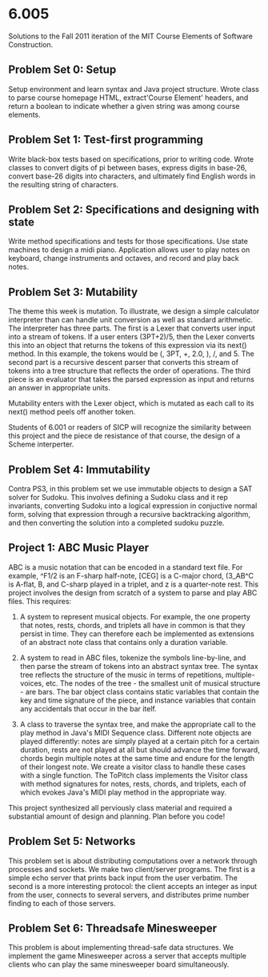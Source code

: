 # 6.005

Solutions to the Fall 2011 iteration of the MIT Course Elements of Software Construction.

## Problem Set 0: Setup
Setup environment and learn syntax and Java project structure. Wrote class to parse course homepage HTML, extract'Course Element' headers, and return a boolean to indicate whether a given string was among course elements.

## Problem Set 1: Test-first programming
Write black-box tests based on specifications, prior to writing code. Wrote classes to convert digits of pi between bases, express digits in base-26, convert base-26 digits into characters, and ultimately find English words in the resulting string of characters. 

## Problem Set 2: Specifications and designing with state
Write method specifications and tests for those specifications. Use state machines to design a midi piano. Application allows user to play notes on keyboard, change instruments and octaves, and record and play back notes.   

## Problem Set 3: Mutability
The theme this week is mutation. To illustrate, we design a simple calculator interpreter than can handle unit conversion as well as standard arithmetic. The interpreter has three parts. The first is a Lexer that converts user input into a stream of tokens. If a user enters (3PT+2)/5, then the Lexer converts this into an object that returns the tokens of this expression via its next() method. In this example, the tokens would be (, 3PT, +, 2.0, ), /, and 5. The second part is a recursive descent parser that converts this stream of tokens into a tree structure that reflects the order of operations. The third piece is an evaluator that takes the parsed expression as input and returns an answer in appropriate units. 

Mutability enters with the Lexer object, which is mutated as each call to its next() method peels off another token.

Students of 6.001 or readers of SICP will recognize the similarity between this project and the piece de resistance of that course, the design of a Scheme interperter.

## Problem Set 4: Immutability
Contra PS3, in this problem set we use immutable objects to design a SAT solver for Sudoku. This involves defining a Sudoku class and it rep invariants, converting Sudoku into a logical expression in conjuctive normal form, solving that expression through a recursive backtracking algorithm, and then converting the solution into a completed sudoku puzzle.

## Project 1: ABC Music Player
ABC is a music notation that can be encoded in a standard text file. For example, ^F1/2 is an F-sharp half-note, [CEG] is a C-major chord, (3_AB^C is A-flat, B, and C-sharp played in a triplet, and z is a quarter-note rest. This project involves the design from scratch of a system to parse and play ABC files. This requires:

1) A system to represent musical objects. For example, the one property that notes, rests, chords, and triplets all have in common is that they persist in time. They can therefore each be implemented as extensions of an abstract note class that contains only a duration variable. 

2) A system to read in ABC files, tokenize the symbols line-by-line, and then parse the stream of tokens into an abstract syntax tree. The syntax tree reflects the structure of the music in terms of repetitions, multiple-voices, etc. The nodes of the tree - the smallest unit of musical structure - are bars. The bar object class contains static variables that contain the key and time signature of the piece, and instance variables that contain any accidentals that occur in the bar itelf.

3) A class to traverse the syntax tree, and make the appropriate call to the play method in Java's MIDI Sequence class. Different note objects are played differently: notes are simply played at a certain pitch for a certain duration, rests are not played at all but should advance the time forward, chords begin multiple notes at the same time and endure for the length of their longest note. We create a visitor class to handle these cases with a single function. The ToPitch class implements the Visitor class with method signatures for notes, rests, chords, and triplets, each of which evokes Java's MIDI play method in the appropriate way.

This project synthesized all perviously class material and required a substantial amount of design and planning. Plan before you code!

## Problem Set 5: Networks
This problem set is about distributing computations over a network through processes and sockets. We make two client/server programs. The first is a simple echo server that prints back input from the user verbatim. The second is a more interesting protocol: the client accepts an integer as input from the user, connects to several servers, and distributes prime number finding to each of those servers. 

## Problem Set 6: Threadsafe Minesweeper
This problem is about implementing thread-safe data structures. We implement the game Minesweeper across a server that accepts multiple clients who can play the same minesweeper board simultaneously. 
